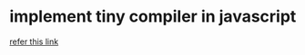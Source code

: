 # implement tiny compiler in javascript

[refer this link](https://citw.dev/tutorial/create-your-own-compiler)
